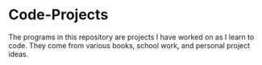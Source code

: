 # Code-Projects
The programs in this repository are projects I have worked on as I learn to code. They come from various books, school work, and personal project ideas. 
